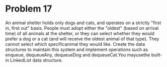 # Problem 17

An animal shelter holds only dogs and cats, and operates on a strictly "first in, first out" basis. People must adopt either the "oldest" (based on arrival time) of all animals at the shelter, or they can select whether they would prefer a dog or a cat (and will receive the oldest animal of that type). They cannot select which specificanimal they would like. Create the data structures to maintain this system and implement operations such as enqueue, dequeueAny, dequeueDog and dequeueCat.You mayusethe built-in LinkedList data structure.